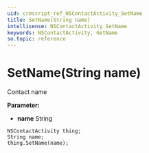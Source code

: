 ```yaml
---
uid: crmscript_ref_NSContactActivity_SetName
title: SetName(String name)
intellisense: NSContactActivity.SetName
keywords: NSContactActivity, GetName
so.topic: reference
---
```


# SetName(String name)

Contact name

**Parameter:** 
 - **name** String

```crmscript
NSContactActivity thing;
String name;
thing.SetName(name);
```


